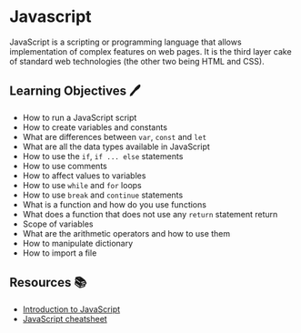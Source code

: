 # Javascript

JavaScript is a scripting or programming language that allows implementation of complex features on web pages. It is the third layer cake of standard web technologies (the other two being HTML and CSS).

## Learning Objectives :pen:

- How to run a JavaScript script
- How to create variables and constants
- What are differences between `var`, `const` and `let`
- What are all the data types available in JavaScript
- How to use the `if`, `if ... else` statements
- How to use comments
- How to affect values to variables
- How to use `while` and `for` loops
- How to use `break` and `continue` statements
- What is a function and how do you use functions
- What does a function that does not use any `return` statement return
- Scope of variables
- What are the arithmetic operators and how to use them
- How to manipulate dictionary
- How to import a file

## Resources :books:
- [Introduction to JavaScript](https://developer.mozilla.org/en-US/docs/Learn/JavaScript/First_steps/A_first_splash)
- [JavaScript cheatsheet](https://github.com/mbeaudru/modern-js-cheatsheet)
